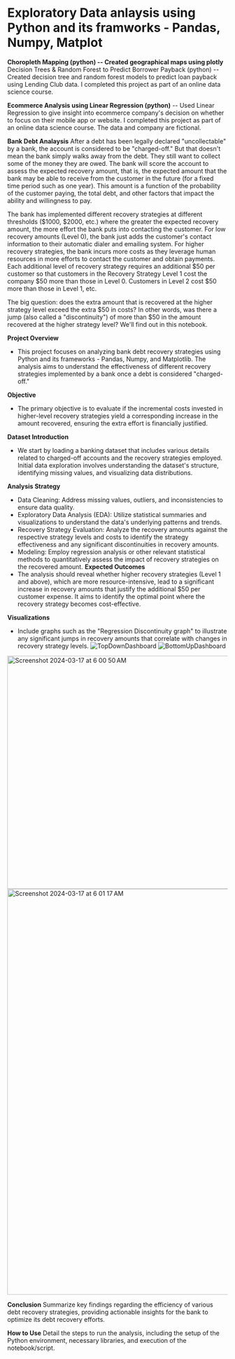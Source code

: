 # Exploratory Data anlaysis using Python and its framworks - Pandas, Numpy, Matplot

**Choropleth Mapping (python) -- Created geographical maps using plotly**
Decision Trees & Random Forest to Predict Borrower Payback (python) -- Created decision tree and random forest models to predict loan payback using Lending Club data. I completed this project as part of an online data science course.

**Ecommerce Analysis using Linear Regression (python)** -- Used Linear Regression to give insight into ecommerce company's decision on whether to focus on their mobile app or website. I completed this project as part of an online data science course. The data and company are fictional.


**Bank Debt Analaysis**
After a debt has been legally declared "uncollectable" by a bank, the account is considered to be "charged-off." But that doesn't mean the bank simply walks away from the debt. They still want to collect some of the money they are owed. The bank will score the account to assess the expected recovery amount, that is, the expected amount that the bank may be able to receive from the customer in the future (for a fixed time period such as one year). This amount is a function of the probability of the customer paying, the total debt, and other factors that impact the ability and willingness to pay.

The bank has implemented different recovery strategies at different thresholds ($1000, $2000, etc.) where the greater the expected recovery amount, the more effort the bank puts into contacting the customer. For low recovery amounts (Level 0), the bank just adds the customer's contact information to their automatic dialer and emailing system. For higher recovery strategies, the bank incurs more costs as they leverage human resources in more efforts to contact the customer and obtain payments. Each additional level of recovery strategy requires an additional $50 per customer so that customers in the Recovery Strategy Level 1 cost the company $50 more than those in Level 0. Customers in Level 2 cost $50 more than those in Level 1, etc.

The big question: does the extra amount that is recovered at the higher strategy level exceed the extra $50 in costs? In other words, was there a jump (also called a "discontinuity") of more than $50 in the amount recovered at the higher strategy level? We'll find out in this notebook.


**Project Overview**
* This project focuses on analyzing bank debt recovery strategies using Python and its frameworks - Pandas, Numpy, and Matplotlib. The analysis aims to understand the effectiveness of different recovery strategies implemented by a bank once a debt is considered "charged-off."

**Objective**
* The primary objective is to evaluate if the incremental costs invested in higher-level recovery strategies yield a corresponding increase in the amount recovered, ensuring the extra effort is financially justified.

**Dataset Introduction**
* We start by loading a banking dataset that includes various details related to charged-off accounts and the recovery strategies employed. Initial data exploration involves understanding the dataset's structure, identifying missing values, and visualizing data distributions.

**Analysis Strategy**
  * Data Cleaning: Address missing values, outliers, and inconsistencies to ensure data quality.
  * Exploratory Data Analysis (EDA): Utilize statistical summaries and visualizations to understand the data's underlying patterns and trends.
  * Recovery Strategy Evaluation: Analyze the recovery amounts against the respective strategy levels and costs to identify the strategy effectiveness and any significant discontinuities in recovery amounts.
  * Modeling: Employ regression analysis or other relevant statistical methods to quantitatively assess the impact of recovery strategies on the recovered amount.
**Expected Outcomes**
  * The analysis should reveal whether higher recovery strategies (Level 1 and above), which are more resource-intensive, lead to a significant increase in recovery amounts that justify the additional $50 per customer expense. It aims to identify the optimal point where the recovery strategy becomes cost-effective.

**Visualizations**
* Include graphs such as the "Regression Discontinuity graph" to illustrate any significant jumps in recovery amounts that correlate with changes in recovery strategy levels.
![TopDownDashboard](https://github.com/hritvikgupta/Python-Data-Analysis/assets/60143996/70bca80f-cb60-46aa-9204-ea8349099dc8)
![BottomUpDashboard](https://github.com/hritvikgupta/Python-Data-Analysis/assets/60143996/0ca85071-f48d-427b-af0e-b1f8f2e1d206)

<img width="533" alt="Screenshot 2024-03-17 at 6 00 50 AM" src="https://github.com/hritvikgupta/Bank-Debts-Recovery/assets/60143996/e6215b3d-e354-4710-9f81-73c3c112faaf">
<img width="928" alt="Screenshot 2024-03-17 at 6 01 17 AM" src="https://github.com/hritvikgupta/Bank-Debts-Recovery/assets/60143996/618cd5aa-adf9-43a3-9fa1-ea971b818a8b">



**Conclusion**
Summarize key findings regarding the efficiency of various debt recovery strategies, providing actionable insights for the bank to optimize its debt recovery efforts.

**How to Use**
Detail the steps to run the analysis, including the setup of the Python environment, necessary libraries, and execution of the notebook/script.

